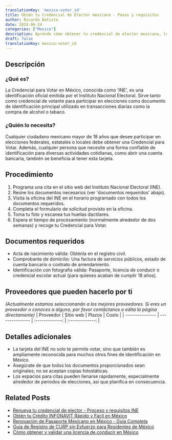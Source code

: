 ```yaml
---
translationKey: 'mexico-voter_id'
title: Obtén tu Credencial de Elector mexicana - Pasos y requisitos
author: Ricardo Batista
date: 2024-06-24
categories: ["Mexico"]
description: Aprende cómo obtener tu credencial de elector mexicana, los documentos necesarios y el proceso paso a paso para obtenerla rápidamente.
draft: false
translationKey: mexico-voter_id
---
```


## Descripción
### ¿Qué es?
La Credencial para Votar en México, conocida como 'INE', es una identificación oficial emitida por el Instituto Nacional Electoral. Sirve tanto como credencial de votante para participar en elecciones como documento de identificación principal utilizado en transacciones diarias como la compra de alcohol o tabaco.

### ¿Quién lo necesita?
Cualquier ciudadano mexicano mayor de 18 años que desee participar en elecciones federales, estatales o locales debe obtener una Credencial para Votar. Además, cualquier persona que necesite una forma confiable de identificación para diversas actividades cotidianas, como abrir una cuenta bancaria, también se beneficia al tener esta tarjeta.

## Procedimiento

1. Programa una cita en el sitio web del Instituto Nacional Electoral (INE).
2. Reúne los documentos necesarios (ver 'documentos requeridos' abajo).
3. Visita la oficina del INE en el horario programado con todos los documentos requeridos.
4. Completa el formulario de solicitud provisto en la oficina.
5. Toma tu foto y escanea tus huellas dactilares.
6. Espera el tiempo de procesamiento (normalmente alrededor de dos semanas) y recoge tu Credencial para Votar.

## Documentos requeridos

- Acta de nacimiento válida: Obténla en el registro civil.
- Comprobante de domicilio: Una factura de servicios públicos, estado de cuenta bancario o contrato de arrendamiento.
- Identificación con fotografía válida: Pasaporte, licencia de conducir o credencial escolar actual (para quienes acaban de cumplir 18 años).

## Proveedores que pueden hacerlo por ti
_(Actualmente estamos seleccionando a los mejores proveedores. Si eres un proveedor o conoces a alguno, por favor contáctanos o edita la página directamente)_
| Proveedor       |     Sitio web     |     Plazos    |       Costo      |
| --------------- | --------------- |  :-------------: | :-------------: |

## Detalles adicionales

- La tarjeta del INE no solo te permite votar, sino que también es ampliamente reconocida para muchos otros fines de identificación en México.
- Asegúrate de que todos los documentos proporcionados sean originales; no se aceptan copias fotostáticas.
- Los espacios para citas pueden llenarse rápidamente, especialmente alrededor de periodos de elecciones, así que planifica en consecuencia.
## Related Posts

- [Renueva tu credencial de elector - Proceso y requisitos INE](https://tramitit.com/es/guides/mexico/renovaci%C3%B3n_de_credencial_para_votar/)
- [Obtén tu Crédito INFONAVIT Rápido y Fácil en México](https://tramitit.com/es/guides/mexico/solicitud_de_cr%C3%A9dito_infonavit/)
- [Renovación de Pasaporte Mexicano en México - Guía Completa](https://tramitit.com/es/guides/mexico/pasaporte_mexicano/)
- [Guía de Registro de CURP sin Esfuerzo para Residentes de México](https://tramitit.com/es/guides/mexico/registro_curp/)
- [Cómo obtener y validar una licencia de conducir en México](https://tramitit.com/es/guides/mexico/licencia_de_conducir/)